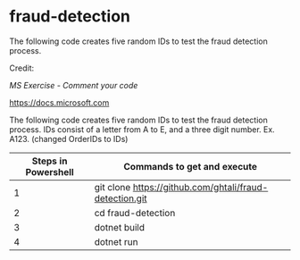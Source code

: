 # fraud-detection
The following code creates five random IDs to test the fraud detection process.

Credit:

*MS Exercise - Comment your code*

https://docs.microsoft.com

  The following code creates five random IDs
  to test the fraud detection process. IDs 
  consist of a letter from A to E, and a three
  digit number. Ex. A123. (changed OrderIDs to IDs)
  
  Steps in Powershell  |            Commands to get and execute
  -------------------- | --------------------------------------------------------
            1          | git clone https://github.com/ghtali/fraud-detection.git
            2          | cd fraud-detection
            3          | dotnet build
            4          | dotnet run
